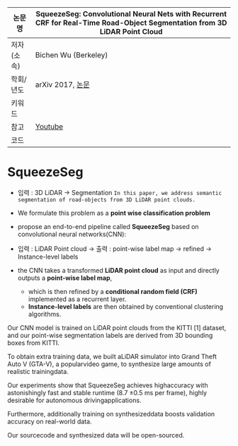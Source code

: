 |논문명|SqueezeSeg: Convolutional Neural Nets with Recurrent CRF for Real-Time Road-Object Segmentation from 3D LiDAR Point Cloud|
|-|-|
|저자(소속)|Bichen Wu (Berkeley)|
|학회/년도| arXiv 2017, [논문](https://arxiv.org/abs/1710.07368v1)|
|키워드| |
|참고|[Youtube](https://www.youtube.com/watch?v=Xyn5Zd3lm6s)|
|코드||


# SqueezeSeg

- 입력 : 3D LiDAR -> Segmentation `In this paper, we address semantic segmentation of road-objects from 3D LiDAR point clouds. `

- We formulate this problem as a **point wise classification problem**

- propose an end-to-end pipeline called **SqueezeSeg** based on convolutional neural networks(CNN): 

- 입력 : LiDAR Point cloud -> 출력 : point-wise label map -> refined -> Instance-level labels
-  the CNN takes a transformed **LiDAR point cloud** as input and directly outputs a **point-wise label map**,
	-  which is then refined by a **conditional random field (CRF)** implemented as a recurrent layer. 
	- **Instance-level labels** are then obtained by conventional clustering algorithms. 

Our CNN model is trained on LiDAR point clouds from the KITTI [1] dataset, and our point-wise segmentation labels are derived from 3D bounding boxes from KITTI. 

To obtain extra training data, we built aLiDAR simulator into Grand Theft Auto V (GTA-V), a popularvideo game, to synthesize large amounts of realistic trainingdata. 

Our experiments show that SqueezeSeg achieves highaccuracy with astonishingly fast and stable runtime (8.7 ±0.5 ms per frame), highly desirable for autonomous drivingapplications. 

Furthermore, additionally training on synthesizeddata boosts validation accuracy on real-world data. 

Our sourcecode and synthesized data will be open-sourced.
<!--stackedit_data:
eyJoaXN0b3J5IjpbLTIwMDM2NTA4OTddfQ==
-->